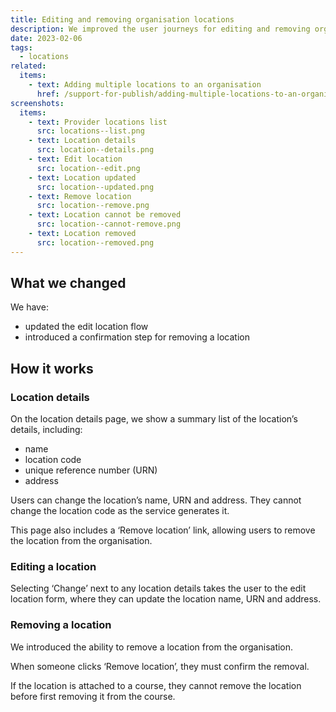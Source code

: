 ```yaml
---
title: Editing and removing organisation locations
description: We improved the user journeys for editing and removing organisation locations
date: 2023-02-06
tags:
  - locations
related:
  items:
    - text: Adding multiple locations to an organisation
      href: /support-for-publish/adding-multiple-locations-to-an-organisation/
screenshots:
  items:
    - text: Provider locations list
      src: locations--list.png
    - text: Location details
      src: location--details.png
    - text: Edit location
      src: location--edit.png
    - text: Location updated
      src: location--updated.png
    - text: Remove location
      src: location--remove.png
    - text: Location cannot be removed
      src: location--cannot-remove.png
    - text: Location removed
      src: location--removed.png
---
```




## What we changed

We have:

- updated the edit location flow
- introduced a confirmation step for removing a location

## How it works

### Location details

On the location details page, we show a summary list of the location’s details, including:

- name
- location code
- unique reference number (URN)
- address

Users can change the location’s name, URN and address. They cannot change the location code as the service generates it.

This page also includes a ‘Remove location’ link, allowing users to remove the location from the organisation.

### Editing a location

Selecting ‘Change’ next to any location details takes the user to the edit location form, where they can update the location name, URN and address.

### Removing a location

We introduced the ability to remove a location from the organisation.

When someone clicks ‘Remove location’, they must confirm the removal.

If the location is attached to a course, they cannot remove the location before first removing it from the course.
